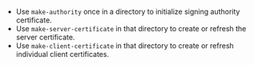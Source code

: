 * Use `make-authority` once in a directory to initialize signing authority certificate.
* Use `make-server-certificate` in that directory to create or refresh the server certificate.
* Use `make-client-certificate` in that directory to create or refresh individual client certificates.
